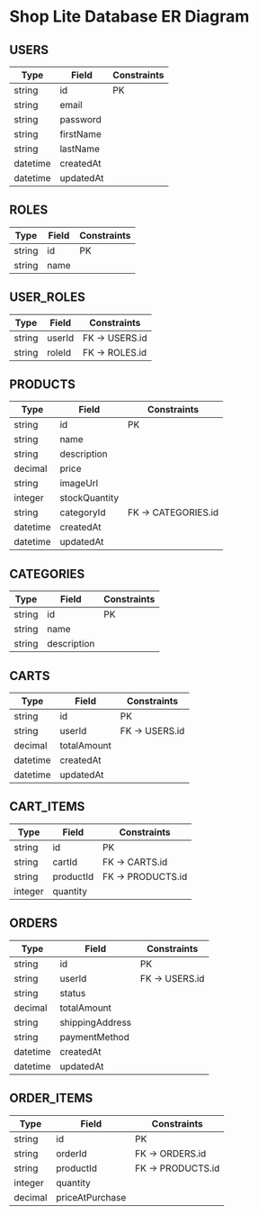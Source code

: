 # Shop Lite Database ER Diagram

## USERS

| Type | Field | Constraints |
|------|-------|-------------|
| string | id | PK |
| string | email | |
| string | password | |
| string | firstName | |
| string | lastName | |
| datetime | createdAt | |
| datetime | updatedAt | |

## ROLES

| Type | Field | Constraints |
|------|-------|-------------|
| string | id | PK |
| string | name | |

## USER_ROLES

| Type | Field | Constraints |
|------|-------|-------------|
| string | userId | FK → USERS.id |
| string | roleId | FK → ROLES.id |

## PRODUCTS

| Type | Field | Constraints |
|------|-------|-------------|
| string | id | PK |
| string | name | |
| string | description | |
| decimal | price | |
| string | imageUrl | |
| integer | stockQuantity | |
| string | categoryId | FK → CATEGORIES.id |
| datetime | createdAt | |
| datetime | updatedAt | |

## CATEGORIES

| Type | Field | Constraints |
|------|-------|-------------|
| string | id | PK |
| string | name | |
| string | description | |

## CARTS

| Type | Field | Constraints |
|------|-------|-------------|
| string | id | PK |
| string | userId | FK → USERS.id |
| decimal | totalAmount | |
| datetime | createdAt | |
| datetime | updatedAt | |

## CART_ITEMS

| Type | Field | Constraints |
|------|-------|-------------|
| string | id | PK |
| string | cartId | FK → CARTS.id |
| string | productId | FK → PRODUCTS.id |
| integer | quantity | |

## ORDERS

| Type | Field | Constraints |
|------|-------|-------------|
| string | id | PK |
| string | userId | FK → USERS.id |
| string | status | |
| decimal | totalAmount | |
| string | shippingAddress | |
| string | paymentMethod | |
| datetime | createdAt | |
| datetime | updatedAt | |

## ORDER_ITEMS

| Type | Field | Constraints |
|------|-------|-------------|
| string | id | PK |
| string | orderId | FK → ORDERS.id |
| string | productId | FK → PRODUCTS.id |
| integer | quantity | |
| decimal | priceAtPurchase | |
